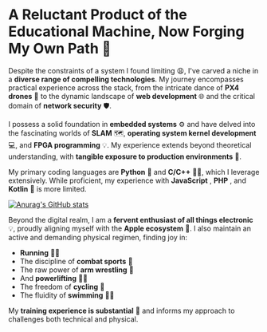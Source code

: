 # A Reluctant Product of the Educational Machine, Now Forging My Own Path 🚀

Despite the constraints of a system I found limiting 😩, I've carved a niche in a **diverse range of compelling technologies**. My journey encompasses practical experience across the stack, from the intricate dance of **PX4 drones** 🚁 to the dynamic landscape of **web development** 🌐 and the critical domain of **network security** 🛡️.

I possess a solid foundation in **embedded systems** ⚙️ and have delved into the fascinating worlds of **SLAM** 🗺️, **operating system kernel development** 💻, and **FPGA programming** 💡. My experience extends beyond theoretical understanding, with **tangible exposure to production environments** 🏢.

My primary coding languages are **Python** 🐍 and **C/C++** 👨‍💻, which I leverage extensively. While proficient, my experience with **JavaScript** , **PHP** , and **Kotlin** 📱 is more limited.

[![Anurag's GitHub stats](https://github-readme-stats.vercel.app/api?username=YOUR_USERNAME&show_icons=true&theme=radical)](https://github.com/anuraghazra/github-readme-stats)


Beyond the digital realm, I am a **fervent enthusiast of all things electronic** 💡, proudly aligning myself with the **Apple ecosystem** 🍎. I also maintain an active and demanding physical regimen, finding joy in:

* **Running** 🏃‍♂️
* The discipline of **combat sports** 🥊
* The raw power of **arm wrestling** 💪
* And **powerlifting** 🏋️‍♂️
* The freedom of **cycling** 🚴
* The fluidity of **swimming** 🏊‍♂️

My **training experience is substantial** 💪 and informs my approach to challenges both technical and physical.
